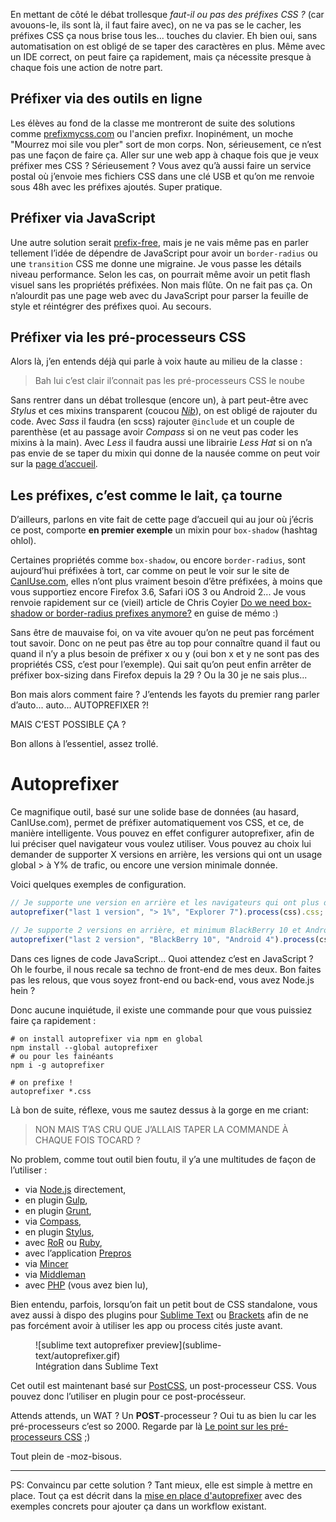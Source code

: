En mettant de côté le débat trollesque _faut-il ou pas des préfixes CSS ?_
(car avouons-le, ils sont là, il faut faire avec), on ne va pas se le cacher,
les préfixes CSS ça nous brise tous les... touches du clavier.
Eh bien oui, sans automatisation on est obligé de se taper des caractères en plus.
Même avec un IDE correct, on peut faire ça rapidement, mais ça nécessite
presque à chaque fois une action de notre part.

## Préfixer via des outils en ligne

Les élèves au fond de la classe me montreront de suite des solutions comme
[prefixmycss.com](http://prefixmycss.com/) ou l'ancien prefixr.
Inopinément, un moche "Mourrez moi sile vou pler" sort de mon corps.
Non, sérieusement, ce n’est pas une façon de faire ça. Aller sur une web app à
chaque fois que je veux préfixer mes CSS ? Sérieusement ?
Vous avez qu’à aussi faire un service postal où j’envoie mes fichiers CSS dans
une clé USB et qu’on me renvoie sous 48h avec les préfixes ajoutés.
Super pratique.

## Préfixer via JavaScript

Une autre solution serait [prefix-free](http://leaverou.github.io/prefixfree/),
mais je ne vais même pas en parler tellement l’idée de dépendre de JavaScript pour
avoir un `border-radius` ou une `transition` CSS me donne une migraine.
Je vous passe les détails niveau performance. Selon les cas, on pourrait même avoir
un petit flash visuel sans les propriétés préfixées.
Non mais flûte. On ne fait pas ça. On n’alourdit pas une page web avec du JavaScript
pour parser la feuille de style et réintégrer des préfixes quoi. Au secours.

## Préfixer via les pré-processeurs CSS

Alors là, j’en entends déjà qui parle à voix haute au milieu de la classe :

> Bah lui c’est clair il’connait pas les pré-processeurs CSS le noube

Sans rentrer dans un débat trollesque (encore un), à part peut-être avec _Stylus_ et ces
mixins transparent (coucou _[Nib](http://visionmedia.github.io/nib/)_),
on est obligé de rajouter du code.
Avec _Sass_ il faudra (en scss) rajouter `@include` et un couple de parenthèse (et
au passage avoir _Compass_ si on ne veut pas coder les mixins à la main).
Avec _Less_ il faudra aussi une librairie _Less Hat_ si on n’a pas envie de se taper
du mixin qui donne de la nausée comme on peut voir sur la
[page d’accueil](http://lesscss.org/).

## Les préfixes, c’est comme le lait, ça tourne

D’ailleurs, parlons en vite fait de cette page d’accueil qui au jour où j’écris
ce post, comporte <b>en premier exemple</b> un mixin pour `box-shadow`
(hashtag ohlol).

Certaines propriétés comme `box-shadow`, ou encore `border-radius`, sont
aujourd’hui préfixées à tort, car comme on peut le voir sur le site de
[CanIUse.com](http://caniuse.com/), elles n’ont plus vraiment besoin d’être préfixées, à
moins que vous supportiez encore Firefox 3.6, Safari iOS 3 ou Android 2...
Je vous renvoie rapidement sur ce (vieil) article de Chris Coyier
[Do we need box-shadow or border-radius prefixes anymore?](http://css-tricks.com/do-we-need-box-shadow-prefixes/)
en guise de mémo :)

Sans être de mauvaise foi, on va vite avouer qu’on ne peut pas forcément tout savoir.
Donc on ne peut pas être au top pour connaître quand il faut ou quand il n’y a plus
besoin de préfixer x ou y (oui bon x et y ne sont pas des propriétés CSS, c’est
pour l’exemple).
Qui sait qu’on peut enfin arrêter de préfixer box-sizing dans Firefox depuis la 29 ?
Ou la 30 je ne sais plus...

Bon mais alors comment faire ? J’entends les fayots du premier rang parler d’auto...
auto... AUTOPREFIXER ?!

MAIS C’EST POSSIBLE ÇA ?

Bon allons à l’essentiel, assez trollé.


# Autoprefixer

Ce magnifique outil, basé sur une solide base de données (au hasard, CanIUse.com),
permet de préfixer automatiquement vos CSS, et ce, de manière intelligente.
Vous pouvez en effet configurer autoprefixer, afin de lui préciser quel
navigateur vous voulez utiliser.
Vous pouvez au choix lui demander de supporter X versions en arrière, les versions
qui ont un usage global > à Y% de trafic, ou encore une version minimale donnée.

Voici quelques exemples de configuration.

```js
// Je supporte une version en arrière et les navigateurs qui ont plus de 1% de trafic ainsi qu'Internet Explorer 7
autoprefixer("last 1 version", "> 1%", "Explorer 7").process(css).css;

// Je supporte 2 versions en arrière, et minimum BlackBerry 10 et Android 4
autoprefixer("last 2 version", "BlackBerry 10", "Android 4").process(css).css;
```

Dans ces lignes de code JavaScript... Quoi attendez c’est en JavaScript ? Oh le
fourbe, il nous recale sa techno de front-end de mes deux.
Bon faites pas les relous, que vous soyez front-end ou back-end, vous avez Node.js hein ?

Donc aucune inquiétude, il existe une commande pour que vous puissiez faire ça rapidement :

```shell
# on install autoprefixer via npm en global
npm install --global autoprefixer
# ou pour les fainéants
npm i -g autoprefixer

# on prefixe !
autoprefixer *.css
```

Là bon de suite, réflexe, vous me sautez dessus à la gorge en me criant:

> NON MAIS T’AS CRU QUE J’ALLAIS TAPER LA COMMANDE À CHAQUE FOIS TOCARD ?

No problem, comme tout outil bien foutu, il y’a une multitudes de façon de
l’utiliser :

- via [Node.js](https://github.com/ai/autoprefixer#nodejs) directement,
- en plugin [Gulp](https://www.npmjs.org/package/gulp-autoprefixer),
- en plugin [Grunt](https://github.com/ai/autoprefixer#grunt),
- via [Compass](https://github.com/ai/autoprefixer#compass),
- en plugin [Stylus](https://github.com/ai/autoprefixer#stylus),
- avec [RoR](https://github.com/ai/autoprefixer#ruby-on-rails) ou [Ruby](https://github.com/ai/autoprefixer#ruby),
- avec l’application [Prepros](https://github.com/ai/autoprefixer#prepros)
- via [Mincer](https://github.com/ai/autoprefixer#mincer)
- via [Middleman](https://github.com/ai/autoprefixer#middleman)
- avec [PHP](https://github.com/ai/autoprefixer#php) (vous avez bien lu),

Bien entendu, parfois, lorsqu’on fait un petit bout de CSS standalone,
vous avez aussi à dispo des plugins pour
[Sublime Text](https://github.com/sindresorhus/sublime-autoprefixer)
 ou [Brackets](https://github.com/mikaeljorhult/brackets-autoprefixer)
 afin de ne pas forcément avoir à utiliser les app ou process cités juste avant.

<figure>
  ![sublime text autoprefixer preview](sublime-text/autoprefixer.gif)
  <figcaption>Intégration dans Sublime Text</figcaption>
</figure>

Cet outil est maintenant basé sur [PostCSS](https://github.com/ai/postcss),
un post-processeur CSS. Vous pouvez donc l’utiliser en plugin pour ce post-procésseur.

Attends attends, un WAT ? Un **POST**-processeur ? Oui tu as bien lu car les
pré-processeurs c’est so 2000. Regarde par là [Le point sur les pré-processeurs CSS](/posts/css/le-point-sur-les-preprocesseurs/) ;)

Tout plein de -moz-bisous.

<hr />

PS: Convaincu par cette solution ? Tant mieux, elle est simple à mettre en place.
Tout ça est décrit dans la [mise en place d'autoprefixer](/posts/css/mise-en-place-autoprefixer/)
avec des exemples concrets pour ajouter ça dans un workflow existant.
